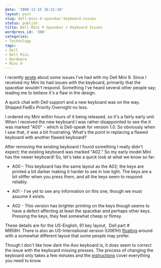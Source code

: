 ```yaml
---
date: '2008-12-15 16:31:10'
layout: post
slug: dell-mini-9-spacebar-keyboard-issues
status: publish
title: Dell Mini 9 Spacebar / Keyboard Issues
wordpress_id: '388'
categories:
- Technology
tags:
- Dell
- Dell Mini
- Hardware
- Mini 9
---
```


I recently [wrote](http://adamcaudill.com/2008/12/07/dell-mini-keyboard-issues/) about some issues I've had with my Dell Mini 9. Since I received my Mini its had issues with the keyboard, primarily that the spacebar wouldn't respond. Something I've heard several other people say; leading me to believe it's a flaw in the design.

A quick chat with Dell support and a new keyboard was on the way. Shipped FedEx Priority Overnight no less.

I ordered my Mini within hours of it being released, so it's a fairly early unit. When I received the new keyboard I was rather disappointed to see the it was marked "A00" - which is Dell-speak for version 1.0. So obviously when I saw that, it was a bit frustrating. What's the point in replacing a flawed keyboard with another flawed keyboard?

After removing the existing keyboard I found something I really didn't expect; the existing keyboard was marked "A02." So my early model Mini has the newer keyboard! So, let's take a quick look at what we know so far:



	
  * A00 - This keyboard has the same layout as the A02; the keys are printed a bit darker making it harder to see in low light. The keys are a bit stiffer when you press them, and all the keys seem to respond reliably.

	
  * A01 - I've yet to see any information on this one, though we must assume it exists.

	
  * A02 - This version has brighter printing on the keys though seems to have a defect affecting at least the spacebar and perhaps other keys. Pressing the keys, they feel somewhat cheep or flimsy.


These details are for the US-English, 61 key layout,  Dell part # M958H. There is also an US-International version (U061H) [floating](http://mydellmini.com/forum/replacement-keyboard-more-normal-t1402.html) around with a somewhat different layout that some people may prefer.

Though I don't like how dark the Aoo keyboard is, it does seem to correct the issue with the keyboard missing presses. The process of changing the keyboard only takes a few minutes and the [instructions](http://support.dell.com/support/edocs/systems/ins910/en/sm/keyboard.htm#wp1183262) cover everything you need to know.
